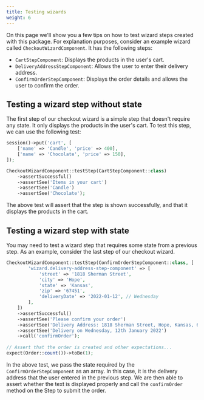 ```yaml
---
title: Testing wizards
weight: 6
---
```


On this page we'll show you a few tips on how to test wizard steps created with this package. For explanation purposes, consider an example wizard called `CheckoutWizardComponent`. It has the following steps:
- `CartStepComponent`: Displays the products in the user's cart.
- `DeliveryAddressStepComponent`: Allows the user to enter their delivery address.
- `ConfirmOrderStepComponent`: Displays the order details and allows the user to confirm the order.

## Testing a wizard step without state
The first step of our checkout wizard is a simple step that doesn't require any state. It only displays the products in the user's cart. To test this step, we can use the following test:

```php
session()->put('cart', [
    ['name' => 'Candle', 'price' => 400],
    ['name' => 'Chocolate', 'price' => 150],
]);

CheckoutWizardComponent::testStep(CartStepComponent::class)
    ->assertSuccessful()
    ->assertSee('Items in your cart')
    ->assertSee('Candle')
    ->assertSee('Chocolate');
```

The above test will assert that the step is shown successfully, and that it displays the products in the cart.

## Testing a wizard step with state
You may need to test a wizard step that requires some state from a previous step. As an example, consider the last step of our checkout wizard.  

```php
CheckoutWizardComponent::testStep(ConfirmOrderStepComponent::class, [
        'wizard.delivery-address-step-component' => [
            'street' => '1818 Sherman Street',
            'city' => 'Hope',
            'state' => 'Kansas',
            'zip' => '67451',
            'deliveryDate' => '2022-01-12', // Wednesday
        ],
    ])
    ->assertSuccessful()
    ->assertSee('Please confirm your order')
    ->assertSee('Delivery Address: 1818 Sherman Street, Hope, Kansas, 67451')
    ->assertSee('Delivery on Wednesday, 12th January 2022')
    ->call('confirmOrder');
    
// Assert that the order is created and other expectations...
expect(Order::count())->toBe(1);
```

In the above test, we pass the state required by the `ConfirmOrderStepComponent` as an array. In this case, it is the delivery address that the user entered in the previous step. We are then able to assert whether the text is displayed properly and call the `confirmOrder` method on the Step to submit the order.   
